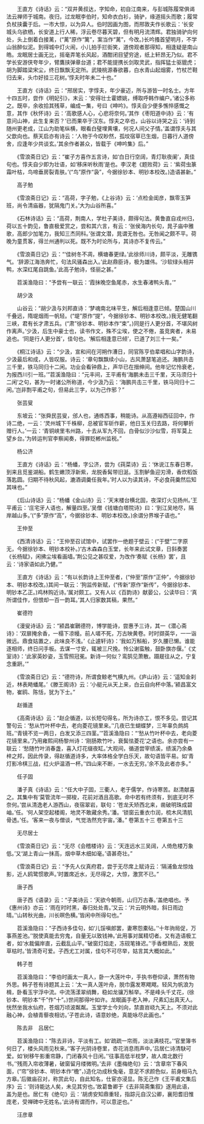 <!-- { "loadSidebar": true } -->
　　王直方《诗话》云：“双井黄叔达，字知命，初自江南来，与彭城陈履常俱谒法云禅师于城南。夜归，过龙眠李伯时，知命衣白衫，骑驴，缘道摇头而歌；履常负杖挟囊于后。一市大惊，以为异人。伯时因画为图，而邢敦夫作长歌云：‘长安城头乌欲栖，长安道上行人稀，浮云卷尽暮天碧，但有明月流清辉。君独骑驴向何处，头上倒着白接蓠，(“蓠”原作“篱”，案当作“蓠”，今改。)长吟搔首望明月，不学山翁醉似泥。到得城中灯火闹，小儿拍手拦街笑，道傍观者那得知，相逢疑是南山皓。龙眠居士画无比，摇毫弄笔长风起，酒酣闭目望穷途，纸上轩昂无乃似。君不学长安游侠夸年少，臂鷹挟弹章台道；君不能提携长剑取灵武，指挥猛士驱貔虎；胡为脚踏梁宋尘，终日飘飘无定所。武陵桃源春欲暮，白水青山起烟雾，竹杖芒鞋归去来，头巾好挂三花树。’惇夫时年未二十也。”

　　王直方《诗话》云：“邢居实，字惇夫，年少豪迈，所与游皆一时名士。方年十四五时，尝作《明妃引》，末云：‘安得壮士霍嫖姚，缚取呼韩作编户。’诸公多称之。既卒，余收拾其残草，编成一集，号曰《呻吟》。惇夫自少便多憔悴感慨之意，其作《秋怀诗》云：‘高歌感人心，心悲将奈何。’其作《枣阳道中诗》云：‘有意问山神，此生复来否？’已而果卒于汉东。惇夫之卒也，山谷以诗哭之云：‘诗到随州更老成，江山为助笔纵横，眼看白璧埋黄壤，何况人间父子情。’盖谓惇夫与其父歆向也。蔡天启亦有诗云：‘人物于今叹眇然，孤坟宿草已生烟，日暮行人道傍舍，应逢年少共谈玄。’其余作者甚众，皆载于《呻吟集》后。”

　　《雪浪斋日记》云：“崔子方喜作五言诗，如‘白日行空阔，青灯耿夜阑’，真佳句也。惇夫自少即为壮语，如‘移床听秋雨’是也。李汉老《题败荷》云：‘紫荷虫篆霜叶枯，鸟啼垂房裂青肤。’(“鸟”原作“袅”，今据徐钞本、明钞本校改。)造语甚新。”

　　高子勉

　　《雪浪斋日记》云：“高荷，字子勉，《上谷诗》云：‘点检金闺彦，飘零玉笋班，尚令清庙器，犹隔鬼门关。’大为山谷所喜。”

　　《石林诗话》云：“高荷，荆南人，学杜子美诗，颇得句法。黄鲁直自戎州归，荷以五十韵见，鲁直极爱赏之，尝和其六言，有云：‘张侯海内长句，晁子庙中雅歌，高郎少加笔力，我知三杰同科。’张谓文潜，晁谓无咎也。无咎闻之颇不平。荷晚为童贯客，得兰州通判以死。既不为时论所与，其诗亦不复传云。”

　　《雪浪斋日记》云：“‘佳树冬不凋，横塘春更绿。’此徐师川诗，颇平淡，无雕镌气。‘辞源江海浩奔忙，句法风骚森出入。’此赵鼎臣诗，极为雄伟。‘沙软绿头相并鸭，水深红尾自跳鱼。’此高子勉诗，怪丽之甚。”

　　苕溪渔隐曰：“予尝有一联云：‘霞抹晚空鱼尾赤，水生春渚鸭头青。’”

　　胡少汲

　　山谷云：“胡少汲与刘邦直诗：‘梦魂南北味平生，解后相逢意已倾。楚国山川千叠远，隋堤烟雨一帆轻。(“堤”原作“提”，今据徐钞本、明钞本校改。)我无健笔翻三峡，君有长才肃五兵。(“肃”徐钞本、明钞本作“束”。)同是行人更分首，不堪风树作离声。’少汲，后生中豪士也，读书作文，殊不尘埃，使之不倦，虽竞爽者，未易追也。‘同是行人更分首’，佳句也。‘解后相逢意已倾’，已道了刘三十一矣。”

　　《桐江诗话》云：“少汲，宣和间在河朔作漕日，同官陈亨伯辈唱和山字韵诗，少汲最后和成，人皆叹服。诗云：‘章句飘飘续小山，古风萧瑟笔追还。海鹏共击三千里，铁马同归十二闲。功业会看钟鼎上，声华已在搢绅间。他年记忆怜衰老，为报西川引一班。’”苕溪渔隐曰：“元丰间，王平甫有‘海鹏未击三千里，天马须归十二闲’之句，甚为一时诸公所称道，今少汲乃云：‘海鹏共击三千里，铁马同归十二闲。’岂非剽平甫之句，但易此三字，以为己作邪？”

　　张芸叟

　　东坡云：“张舜民芸叟，邠人也，通练西事，稍能诗。从高遵裕西征回中，作诗二绝，一云：‘灵州城下千株柳，总被官军斫作薪，他日玉关归去路，将何攀折赠行人。’一云：‘青铜峡里韦州路，十去从军九不回，白骨似沙沙似雪，将军莫上望乡台。’为转运判官李察闻奏，得罪贬郴州监税。”

　　杨公济

　　王直方《诗话》云：“杨蟠，字公济，尝为《莼菜诗》云：‘休说江东春日寒，到来且觅鉴湖船。鹤生嫩顶浮新紫，龙脱香髯带旧涎。玉割鲈鱼迎刃滑，香炊稻饭落匙圆。归期不待秋风起，漉酒调羹任我年。’时人以为读其诗，不必食莼羹然后知其味也。”

　　《后山诗话》云：“杨蟠《金山诗》云：‘天末楼台横北固，夜深灯火见扬州。’王平甫云：‘庄宅牙人语也，解量四至。’吴僧《钱塘白塔院诗》曰：‘到江吴地尽，隔岸越山多。’(“多”原作“高”，今据徐钞本、明钞本校改。)余谓分界堠子语也。”

　　王仲至

　　《西清诗话》云：“王仲至召试馆中，试罢作一绝题于壁云：(“于壁”二字原无，今据徐钞本、明钞本校补。)‘古木森森白玉堂，长年来此试文章，日斜奏罢《长杨赋》，闲拂尘埃看画墙。’荆公见之甚叹爱，为改作‘奏赋《长杨》罢’，且云：‘诗家语如此乃健。’”

　　王直方《诗话》云：“有以长韵诗上王仲至者，(“仲至”原作“正仲”，今据徐钞本、明钞本校改。)其间一联云：‘狗监传新赋，(“传新”原作“新传”，今据徐钞本、明钞本乙正。)鸡林购近诗。’属对颇工。又有人以《百韵诗》献晏公，公读毕曰：‘真所谓佳作，但恨却一百一韵耳。’其人归家数其稿，果然。”

　　崔德符

　　《漫叟诗话》云：“颍昌崔鶠德符，博学能诗，尝惠予三诗，其一《潜心斋诗》：‘双扉掩余香，一榻下凉幔。前人嗟不死，万古映黄卷。时时撷英华，一一诣微远。鼎食姑置之，此味良不浅。’《止遽轩诗》：‘我如万斛船，岁久腰已懒。谁能逐相师，终日问手板。去谋一寸安，辄被三尺挽。怜公谢蛮触，鼓卧旗亦偃。’《丈室诗》：‘此家英妙姿，玉雪照冠冕。新诗一何似？鸾鹄见萧散。蹑屣往从之，宁复念重趼。’”

　　《雪浪斋日记》云：“德符诗，所谓食鲸老气横九州。《庐山诗》云：‘遥知金刹近，林表飏蟠尾。’《滕王阁诗》云：‘小艇元从天上来，白云自向杯中落。’颍昌富文物，崔鸥、陈恬，犹为下士。”

　　赵循道

　　《高斋诗话》云：“赵企循道，以长短句得名，所为诗亦工，恨不多见。尝记其警句云：‘愁从竹叶杯中去，老向菱花镜里来。’‘几夜已生蝴蝶梦，三年辜负鹧鸪班。’‘青镜不览一两日，白发又添三四茎。’”苕溪渔隐曰：“‘愁从竹叶杯中去，老向菱花镜里来。’乃用雍熙间杨黎州诗：‘刚肠欺竹叶，衰鬓怯菱花’之语也。余亦尝有一联云：‘愁随竹叶消春盏，喜入灯花缀夜缸。’大观间，循道尝宰绩溪，绩溪乃余桑梓之邦，因此传录，得赵循道诗多，大率体格全学白乐天，故句语皆平易。如‘青灯影冷棋三战，红火炉温酒一杯。’‘四山来不断，一水去无穷。’余不及此者亦多。”

　　任子固

　　潘子真《诗话》云：“任大中子固，三衢人，老于儒学，作诗寒苦。赵清献喜之。其集中有‘莫管流年一掷梭，花前对酒且高歌。命中若有终须有，到底无时不奈何。’尝从清逸老人游西山，夜宿翠岩，联句：‘苍龙夭矫西北来，凿破明珠成碧岫。’任。‘何人架空起楼阁，地灵不敢藏余秀。’潘。‘锁窗云重衣巾润，梳木风清肌骨透。’任。‘客来一夜与僧谈，气觉浩然充宇宙。’潘。”
卷第五十三
卷第五十三

　　无尽居士

　　《雪浪斋日记》云：“无尽《会稽楼诗》云：‘天连远水三吴阔，人倚危楼万象低。’又‘湖上青山一抹高，烟中草木细如毫。’语甚奇壮。”

　　《雪浪斋日记》云：“予先人仪真府君，尝于无尽席上赋诗云：‘隔浦鱼龙惊烛影，近人鸥鹭惯歌声。’时置席近水，无尽得之，大惊，激赏不已。”

　　唐子西

　　唐子西《语录》云：“子美诗云：‘天欲今朝雨，山归万古春。’盖绝唱也。予《惠州诗》亦云：‘雨在时时黑，春归处处青。’又云：‘片云明外暗，斜日雨边晴。’‘山转秋光曲，川长暝色横。’皆闲中所得句也。”

　　苕溪渔隐曰：“子西诗多佳句，如‘儿馁嗔郎罢，妻寒怨橐砧。’‘十年驹局促，万事燕差池。’‘脱使真能去穷鬼，自量无以致钱神。’此用事对属精切者。又有造语极工者，如‘水裁偏岸直，云截乱山平。’‘破窗灯焰走，冻砚笔锋迟。’‘手香橙熟后，发脱草枯时。’皆清奇可爱。子西尤工对属，佳句不可尽举，姑言其大概如此。”

　　韩子苍

　　苕溪渔隐曰：“李伯时画太一真人，卧一大莲叶中，手执书卷仰读，萧然有物外思。韩子苍有诗题其上云：‘太一真人莲叶舟，脱巾露发寒飕飕。轻风为帆浪为楫，卧看玉宇浮中流。中流荡漾翠绡舞，稳如龙骧万斛举。不是峰头千丈花，(徐钞本、明钞本“千”作“十”。)世间那得叶如许。龙眠画手老入神，尺素幻出真天人。恍然坐我水仙府，苍烟万顷波粼粼。玉堂学士今刘向，禁直岧峣九天上。不须对此融心神，会植青藜夜相访。’子苍此诗，语意妙绝，真能咏尽此画也。”

　　陈去非　吕居仁

　　苕溪渔隐曰：“陈去非诗，平淡有工。如‘疏疏一帘雨，淡淡满枝花。’‘官里簿书何日了，楼头风雨见秋来。’‘客子光阴诗卷里，杏花消息雨声中。’吕居仁诗清駃可爱。如‘树移午影重帘静，门闭春风十日闲。’‘往事高低半枕梦，故人南北数行书。’‘残雨入帘收薄暑，破窗留月缕微明。’去非《墨梅绝句》云：‘含章帘下春风面，(“帘”徐钞本、明钞本作“檐”，)造化功成秋兔毫，意足不求颜色似，前身相马九方皋。’后徽庙召对，称赏此句，自此知名，仕宦亦浸显。陈无己作《王平甫文集后序》云：‘则诗能达人矣，未见其穷也。’故葛鲁卿于《去非简斋集叙》遂用此语，盖为是也。居仁有《绝句》云：‘胡虏安知鼎重轻，指踪元自汉公卿，襄阳耆旧惟庞老，受禅碑中无姓名。’此诗有谓而作，可以意逆也。”

　　汪彦章

